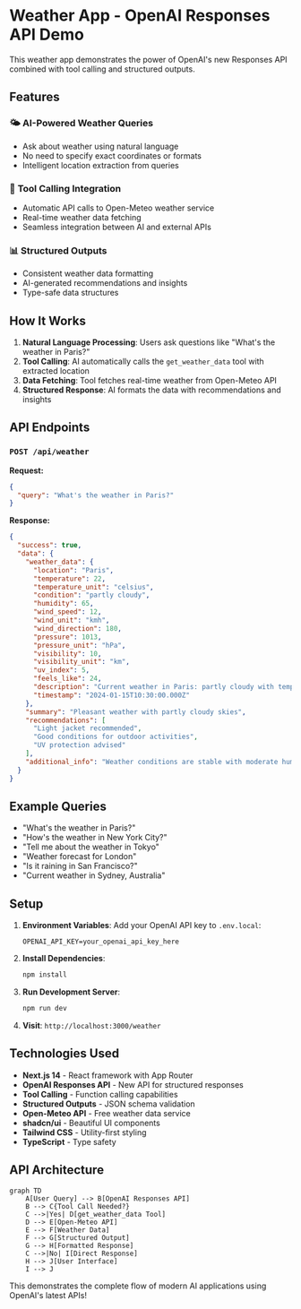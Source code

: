 # Weather App - OpenAI Responses API Demo

This weather app demonstrates the power of OpenAI's new Responses API combined with tool calling and structured outputs.

## Features

### 🌤️ **AI-Powered Weather Queries**
- Ask about weather using natural language
- No need to specify exact coordinates or formats
- Intelligent location extraction from queries

### 🔧 **Tool Calling Integration**
- Automatic API calls to Open-Meteo weather service
- Real-time weather data fetching
- Seamless integration between AI and external APIs

### 📊 **Structured Outputs**
- Consistent weather data formatting
- AI-generated recommendations and insights
- Type-safe data structures

## How It Works

1. **Natural Language Processing**: Users ask questions like "What's the weather in Paris?"
2. **Tool Calling**: AI automatically calls the `get_weather_data` tool with extracted location
3. **Data Fetching**: Tool fetches real-time weather from Open-Meteo API
4. **Structured Response**: AI formats the data with recommendations and insights

## API Endpoints

### `POST /api/weather`

**Request:**
```json
{
  "query": "What's the weather in Paris?"
}
```

**Response:**
```json
{
  "success": true,
  "data": {
    "weather_data": {
      "location": "Paris",
      "temperature": 22,
      "temperature_unit": "celsius",
      "condition": "partly cloudy",
      "humidity": 65,
      "wind_speed": 12,
      "wind_unit": "kmh",
      "wind_direction": 180,
      "pressure": 1013,
      "pressure_unit": "hPa",
      "visibility": 10,
      "visibility_unit": "km",
      "uv_index": 5,
      "feels_like": 24,
      "description": "Current weather in Paris: partly cloudy with temperature of 22°C",
      "timestamp": "2024-01-15T10:30:00.000Z"
    },
    "summary": "Pleasant weather with partly cloudy skies",
    "recommendations": [
      "Light jacket recommended",
      "Good conditions for outdoor activities",
      "UV protection advised"
    ],
    "additional_info": "Weather conditions are stable with moderate humidity."
  }
}
```

## Example Queries

- "What's the weather in Paris?"
- "How's the weather in New York City?"
- "Tell me about the weather in Tokyo"
- "Weather forecast for London"
- "Is it raining in San Francisco?"
- "Current weather in Sydney, Australia"

## Setup

1. **Environment Variables**: Add your OpenAI API key to `.env.local`:
   ```
   OPENAI_API_KEY=your_openai_api_key_here
   ```

2. **Install Dependencies**:
   ```bash
   npm install
   ```

3. **Run Development Server**:
   ```bash
   npm run dev
   ```

4. **Visit**: `http://localhost:3000/weather`

## Technologies Used

- **Next.js 14** - React framework with App Router
- **OpenAI Responses API** - New API for structured responses
- **Tool Calling** - Function calling capabilities
- **Structured Outputs** - JSON schema validation
- **Open-Meteo API** - Free weather data service
- **shadcn/ui** - Beautiful UI components
- **Tailwind CSS** - Utility-first styling
- **TypeScript** - Type safety

## API Architecture

```mermaid
graph TD
    A[User Query] --> B[OpenAI Responses API]
    B --> C{Tool Call Needed?}
    C -->|Yes| D[get_weather_data Tool]
    D --> E[Open-Meteo API]
    E --> F[Weather Data]
    F --> G[Structured Output]
    G --> H[Formatted Response]
    C -->|No| I[Direct Response]
    H --> J[User Interface]
    I --> J
```

This demonstrates the complete flow of modern AI applications using OpenAI's latest APIs!
